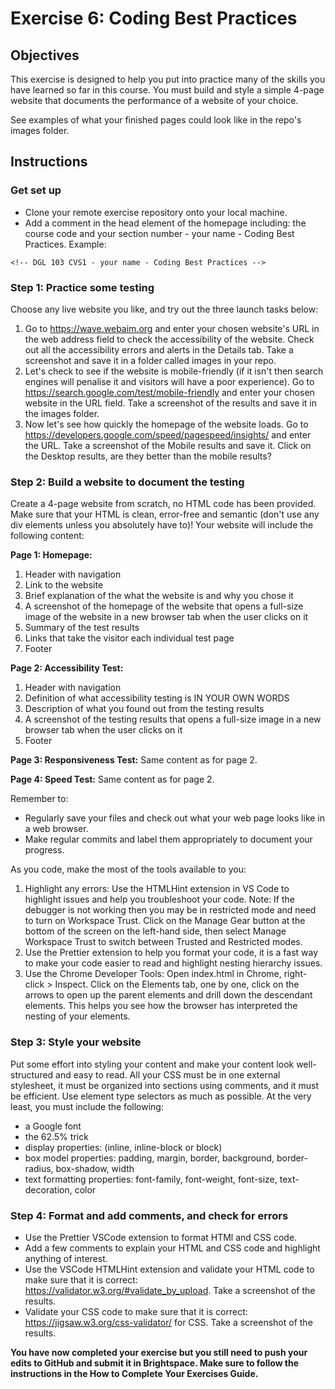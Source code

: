 # Exercise 6: Coding Best Practices

## Objectives
This exercise is designed to help you put into practice many of the skills you have learned so far in this course. You must build and style a simple 4-page website that documents the performance of a website of your choice.

See examples of what your finished pages could look like in the repo's images folder.


## Instructions

### Get set up
* Clone your remote exercise repository onto your local machine.
* Add a comment in the head element of the homepage including: the course code and your section number - your name - Coding Best Practices. Example:
```
<!-- DGL 103 CVS1 - your name - Coding Best Practices -->
```
### Step 1: Practice some testing
Choose any live website you like, and try out the three launch tasks below:
1. Go to https://wave.webaim.org and enter your chosen website's URL in the web address field to check the accessibility of the website. Check out all the accessibility errors and alerts in the Details tab. Take a screenshot and save it in a folder called images in your repo. 
2. Let's check to see if the website is mobile-friendly (if it isn't then search engines will penalise it and visitors will have a poor experience). Go to https://search.google.com/test/mobile-friendly and enter your chosen website in the URL field. Take a screenshot of the results and save it in the images folder.
3. Now let's see how quickly the homepage of the website loads. Go to https://developers.google.com/speed/pagespeed/insights/ and enter the URL. Take a screenshot of the Mobile results and save it. Click on the Desktop results, are they better than the mobile results?

### Step 2: Build a website to document the testing
Create a 4-page website from scratch, no HTML code has been provided. Make sure that your HTML is clean, error-free and semantic (don't use any div elements unless you absolutely have to)! Your website will include the following content:

**Page 1: Homepage:**
1. Header with navigation
2. Link to the website
3. Brief explanation of the what the website is and why you chose it
4. A screenshot of the homepage of the website that opens a full-size image of the website in a new browser tab when the user clicks on it
5. Summary of the test results
6. Links that take the visitor each individual test page
7. Footer

**Page 2: Accessibility Test:**
1. Header with navigation
2. Definition of what accessibility testing is IN YOUR OWN WORDS
3. Description of what you found out from the testing results
4. A screenshot of the testing results that opens a full-size image in a new browser tab when the user clicks on it
7. Footer

**Page 3: Responsiveness Test:**
Same content as for page 2.

**Page 4: Speed Test:**
Same content as for page 2.

Remember to:
* Regularly save your files and check out what your web page looks like in a web browser.
* Make regular commits and label them appropriately to document your progress.

As you code, make the most of the tools available to you:
1. Highlight any errors: Use the HTMLHint extension in VS Code to highlight issues and help you troubleshoot your code. Note: If the debugger is not working then you may be in restricted mode and need to turn on Workspace Trust. Click on the Manage Gear button at the bottom of the screen on the left-hand side, then select Manage Workspace Trust to switch between Trusted and Restricted modes.
2. Use the Prettier extension to help you format your code, it is a fast way to make your code easier to read and highlight nesting hierarchy issues.
3. Use the Chrome Developer Tools: Open index.html in Chrome, right-click > Inspect.
Click on the Elements tab, one by one, click on the arrows to open up the parent elements and drill down the descendant elements. This helps you see how the browser has interpreted the nesting of your elements.

### Step 3: Style your website
Put some effort into styling your content and make your content look well-structured and easy to read. All your CSS must be in one external stylesheet, it must be organized into sections using comments, and it must be efficient. Use element type selectors as much as possible. At the very least, you must include the following:
* a Google font
* the 62.5% trick
* display properties: (inline, inline-block or block)
* box model properties: padding, margin, border, background, border-radius, box-shadow, width
* text formatting properties: font-family, font-weight, font-size, text-decoration, color

### Step 4: Format and add comments, and check for errors
* Use the Prettier VSCode extension to format HTMl and CSS code.
* Add a few comments to explain your HTML and CSS code and highlight anything of interest.
* Use the VSCode HTMLHint extension and validate your HTML code to make sure that it is correct: https://validator.w3.org/#validate_by_upload. Take a screenshot of the results.
* Validate your CSS code to make sure that it is correct: https://jigsaw.w3.org/css-validator/ for CSS. Take a screenshot of the results.

**You have now completed your exercise but you still need to push your edits to GitHub and submit it in Brightspace. Make sure to follow the instructions in the How to Complete Your Exercises Guide.**